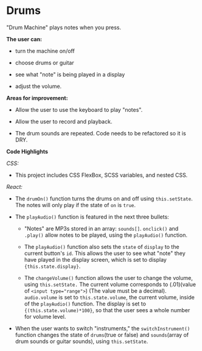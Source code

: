 # Drums
"Drum Machine" plays notes when you press.

**The user can:**

- turn the machine on/off

- choose drums or guitar

- see what "note" is being played in a display

- adjust the volume.


**Areas for improvement:**

- Allow the user to use the keyboard to play "notes".

- Allow the user to record and playback. 

- The drum sounds are repeated. Code needs to be refactored so it is DRY.


**Code Highlights**

_CSS:_

- This project includes CSS FlexBox, SCSS variables, and nested CSS.

_React:_

- The `drumOn()` function turns the drums on and off using `this.setState`. The notes will only play if the state of `on` is `true`.

- The `playAudio()` function is featured in the next three bullets:

   - "Notes" are MP3s stored in an array: `sounds[]`. `onclick()` and `.play()` allow notes to be played, using the `playAudio()` function.

   - The `playAudio()` function also sets the `state` of `display` to the current button's `id`. This allows the user to see what "note" they have played in the display screen, which is set to display `{this.state.display}`.

   - The `changeVolume()` function allows the user to change the volume, using `this.setState.` The current volume corresponds to (.01)(value of `<input type="range">`) (The value must be a decimal). `audio.volume` is set to `this.state.volume`, the current volume, inside of the `playAudio()` function. The display is set to `{(this.state.volume)*100}`, so that the user sees a whole number for volume level.

- When the user wants to switch "instruments," the `switchInstrument()` function changes the state of `drums`(true or false) and `sounds`(array of drum sounds or guitar sounds), using `this.setState`. 


